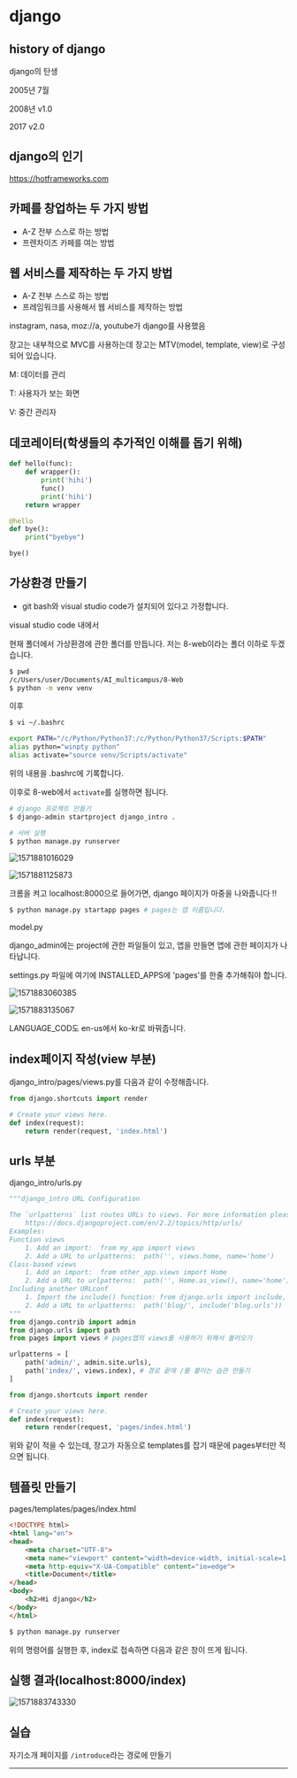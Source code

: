 # django

## history of django

django의 탄생

2005년 7월

2008년 v1.0

2017 v2.0

## django의 인기

https://hotframeworks.com



## 카페를 창업하는 두 가지 방법

- A-Z 전부 스스로 하는 방법
- 프렌차이즈 카페를 여는 방법



## 웹 서비스를 제작하는 두 가지 방법

- A-Z 전부 스스로 하는 방법
- 프레임워크를 사용해서 웹 서비스를 제작하는 방법



instagram, nasa, moz://a, youtube가 django를 사용했음



장고는 내부적으로 MVC를 사용하는데 장고는 MTV(model, template, view)로 구성되어 있습니다.

M: 데이터를 관리

T: 사용자가 보는 화면

V: 중간 관리자



## 데코레이터(학생들의 추가적인 이해를 돕기 위해)

```python
def hello(func):
    def wrapper():
        print('hihi')
        func()
        print('hihi')
    return wrapper

@hello
def bye():
    print("byebye")

bye()
```



## 가상환경 만들기

- git bash와 visual studio code가 설치되어 있다고 가정합니다.

visual studio code 내에서 

현재 폴더에서 가상환경에 관한 폴더를 만듭니다. 저는 8-web이라는 폴더 이하로 두겠습니다.

```bash
$ pwd
/c/Users/user/Documents/AI_multicampus/8-Web
$ python -m venv venv
```

이후

```bash
$ vi ~/.bashrc
```

```bash
export PATH="/c/Python/Python37:/c/Python/Python37/Scripts:$PATH"
alias python="winpty python"
alias activate="source venv/Scripts/activate"
```

위의 내용을 .bashrc에 기록합니다.

이후로 8-web에서 `activate`를 실행하면 됩니다.

```bash
# django 프로젝트 만들기
$ django-admin startproject django_intro .

# 서버 실행
$ python manage.py runserver
```

![1571881016029](2019-10-24_django_introduction.assets/1571881016029.png)

![1571881125873](2019-10-24_django_introduction.assets/1571881125873.png)

크롬을 켜고 localhost:8000으로 들어가면, django 페이지가 마중을 나와줍니다 !!

```bash
$ python manage.py startapp pages # pages는 앱 이름입니다.
```

model.py

django_admin에는 project에 관한 파일들이 있고, 앱을 만들면 앱에 관한 페이지가 나타납니다.



settings.py 파일에 여기에 INSTALLED_APPS에 'pages'를 한줄 추가해줘야 합니다.

![1571883060385](2019-10-24_django_introduction.assets/1571883060385.png)

![1571883135067](2019-10-24_django_introduction.assets/1571883135067.png)

LANGUAGE_COD도 en-us에서 ko-kr로 바꿔줍니다.



## index페이지 작성(view 부분)

django_intro/pages/views.py를 다음과 같이 수정해줍니다.

```python
from django.shortcuts import render

# Create your views here.
def index(request):
    return render(request, 'index.html')
```



## urls 부분

django_intro/urls.py

```python
"""django_intro URL Configuration

The `urlpatterns` list routes URLs to views. For more information please see:
    https://docs.djangoproject.com/en/2.2/topics/http/urls/
Examples:
Function views
    1. Add an import:  from my_app import views
    2. Add a URL to urlpatterns:  path('', views.home, name='home')
Class-based views
    1. Add an import:  from other_app.views import Home
    2. Add a URL to urlpatterns:  path('', Home.as_view(), name='home')
Including another URLconf
    1. Import the include() function: from django.urls import include, path
    2. Add a URL to urlpatterns:  path('blog/', include('blog.urls'))
"""
from django.contrib import admin
from django.urls import path
from pages import views # pages앱의 views를 사용하기 위해서 불러오기

urlpatterns = [
    path('admin/', admin.site.urls),
    path('index/', views.index), # 경로 끝에 /를 붙이는 습관 만들기
]
```

```python
from django.shortcuts import render

# Create your views here.
def index(request):
    return render(request, 'pages/index.html')
```

위와 같이 적을 수 있는데, 장고가 자동으로 templates를 잡기 때문에 pages부터만 적으면 됩니다.



## 템플릿 만들기

pages/templates/pages/index.html

```html
<!DOCTYPE html>
<html lang="en">
<head>
    <meta charset="UTF-8">
    <meta name="viewport" content="width=device-width, initial-scale=1.0">
    <meta http-equiv="X-UA-Compatible" content="ie=edge">
    <title>Document</title>
</head>
<body>
    <h2>Hi django</h2>
</body>
</html>
```



```bash
$ python manage.py runserver
```

위의 명령어를 실행한 후, index로 접속하면 다음과 같은 창이 뜨게 됩니다.



## 실행 결과(localhost:8000/index)

![1571883743330](2019-10-24_django_introduction.assets/1571883743330.png)



## 실습

자기소개 페이지를 `/introduce`라는 경로에 만들기

---

